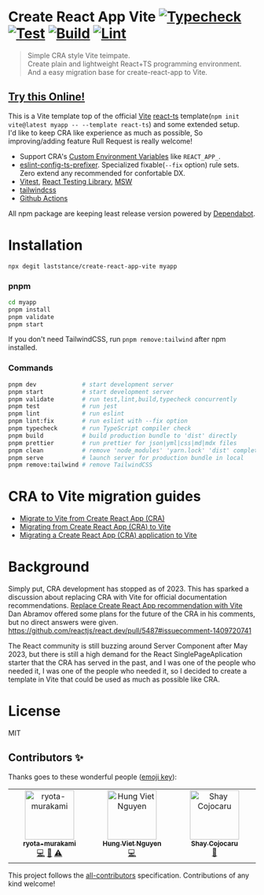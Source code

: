 # Create React App Vite [![Typecheck](https://github.com/laststance/create-react-app-vite/actions/workflows/typecheck.yml/badge.svg)](https://github.com/laststance/vite-react-ts-alter/actions/workflows/typecheck.yml) [![Test](https://github.com/laststance/create-react-app-vite/actions/workflows/test.yml/badge.svg)](https://github.com/laststance/create-react-app-vite/actions/workflows/test.yml) [![Build](https://github.com/laststance/create-react-app-vite/actions/workflows/build.yml/badge.svg)](https://github.com/laststance/create-react-app-vite/actions/workflows/build.yml) [![Lint](https://github.com/laststance/create-react-app-vite/actions/workflows/lint.yml/badge.svg)](https://github.com/laststance/create-react-app-vite/actions/workflows/lint.yml)

> Simple CRA style Vite teimpate.  
> Create plain and lightweight React+TS programming environment.  
> And a easy migration base for create-react-app to Vite.

## [Try this Online!](https://codesandbox.io/p/github/laststance/create-react-app-vite/main?file=%2FREADME.md&workspace=%257B%2522activeFileId%2522%253A%2522clfgsr6q10016g2hjg3xq06lt%2522%252C%2522openFiles%2522%253A%255B%2522%252FREADME.md%2522%255D%252C%2522sidebarPanel%2522%253A%2522EXPLORER%2522%252C%2522gitSidebarPanel%2522%253A%2522COMMIT%2522%252C%2522spaces%2522%253A%257B%2522clfgsra1u000x3b6mbdjl3ahb%2522%253A%257B%2522key%2522%253A%2522clfgsra1u000x3b6mbdjl3ahb%2522%252C%2522name%2522%253A%2522Default%2522%252C%2522devtools%2522%253A%255B%257B%2522key%2522%253A%2522clfgsra1u000y3b6meoz3zcev%2522%252C%2522type%2522%253A%2522PROJECT_SETUP%2522%252C%2522isMinimized%2522%253Afalse%257D%252C%257B%2522type%2522%253A%2522PREVIEW%2522%252C%2522taskId%2522%253A%2522dev%2522%252C%2522port%2522%253A5173%252C%2522key%2522%253A%2522clfgss4o700dz3b6mz869sru3%2522%252C%2522isMinimized%2522%253Afalse%257D%252C%257B%2522type%2522%253A%2522TASK_LOG%2522%252C%2522taskId%2522%253A%2522dev%2522%252C%2522key%2522%253A%2522clfgss3ug00ba3b6mpaataz0k%2522%252C%2522isMinimized%2522%253Afalse%257D%255D%257D%257D%252C%2522currentSpace%2522%253A%2522clfgsra1u000x3b6mbdjl3ahb%2522%252C%2522spacesOrder%2522%253A%255B%2522clfgsra1u000x3b6mbdjl3ahb%2522%255D%252C%2522hideCodeEditor%2522%253Afalse%257D)

This is a Vite template top of the official [Vite](https://vitejs.dev/) [react-ts](https://stackblitz.com/edit/vitejs-vite-is3dmk?file=index.html&terminal=dev) template(`npm init vite@latest myapp -- --template react-ts`) and some extended setup.  
I'd like to keep CRA like experience as much as possible, So improving/adding feature Rull Request is really welcome!

- Support CRA's [Custom Environment Variables](https://create-react-app.dev/docs/adding-custom-environment-variables/) like `REACT_APP_`.
- [eslint-config-ts-prefixer](https://github.com/laststance/eslint-config-ts-prefixer). Specialized fixable(`--fix` option) rule sets. Zero extend any recommended for confortable DX.
- [Vitest](https://vitest.dev/), [React Testing Library](https://testing-library.com/docs/react-testing-library/intro/), [MSW](https://mswjs.io/)
- [tailwindcss](https://tailwindcss.com/)
- [Github Actions](https://github.com/features/actions)

All npm package are keeping least release version powered by [Dependabot](https://github.com/dependabot).

# Installation

```
npx degit laststance/create-react-app-vite myapp
```

### pnpm

```sh
cd myapp
pnpm install
pnpm validate
pnpm start
```

If you don't need TailwindCSS, run `pnpm remove:tailwind` after npm installed.

### Commands

```sh
pnpm dev             # start development server
pnpm start           # start development server
pnpm validate        # run test,lint,build,typecheck concurrently
pnpm test            # run jest
pnpm lint            # run eslint
pnpm lint:fix        # run eslint with --fix option
pnpm typecheck       # run TypeScript compiler check
pnpm build           # build production bundle to 'dist' directly
pnpm prettier        # run prettier for json|yml|css|md|mdx files
pnpm clean           # remove 'node_modules' 'yarn.lock' 'dist' completely
pnpm serve           # launch server for production bundle in local
pnpm remove:tailwind # remove TailwindCSS
```

# CRA to Vite migration guides

- [Migrate to Vite from Create React App (CRA)](https://www.robinwieruch.de/vite-create-react-app/)
- [Migrating from Create React App (CRA) to Vite](https://cathalmacdonnacha.com/migrating-from-create-react-app-cra-to-vite)
- [Migrating a Create React App (CRA) application to Vite](https://www.darraghoriordan.com/2021/05/16/migrating-from-create-react-app-to-vite)

# Background

Simply put, CRA development has stopped as of 2023.
This has sparked a discussion about replacing CRA with Vite for official documentation recommendations.
[Replace Create React App recommendation with Vite](https://github.com/reactjs/react.dev/pull/5487)
Dan Abramov offered some plans for the future of the CRA in his comments, but no direct answers were given.
https://github.com/reactjs/react.dev/pull/5487#issuecomment-1409720741

The React community is still buzzing around Server Component after May 2023, but there is still a high demand for the React SinglePageAplication starter that the CRA has served in the past, and I was one of the people who needed it, I was one of the people who needed it, so I decided to create a template in Vite that could be used as much as possible like CRA.

# License

MIT

## Contributors ✨

Thanks goes to these wonderful people ([emoji key](https://allcontributors.org/docs/en/emoji-key)):

<!-- ALL-CONTRIBUTORS-LIST:START - Do not remove or modify this section -->
<!-- prettier-ignore-start -->
<!-- markdownlint-disable -->
<table>
  <tbody>
    <tr>
      <td align="center" valign="top" width="14.28%"><a href="http://ryota-murakami.github.io/"><img src="https://avatars1.githubusercontent.com/u/5501268?s=400&u=7bf6b1580b95930980af2588ef0057f3e9ec1ff8&v=4?s=100" width="100px;" alt="ryota-murakami"/><br /><sub><b>ryota-murakami</b></sub></a><br /><a href="https://github.com/laststance/create-react-app-vite/commits?author=ryota-murakami" title="Code">💻</a> <a href="https://github.com/laststance/create-react-app-vite/commits?author=ryota-murakami" title="Documentation">📖</a> <a href="https://github.com/laststance/create-react-app-vite/commits?author=ryota-murakami" title="Tests">⚠️</a></td>
      <td align="center" valign="top" width="14.28%"><a href="https://hung.dev"><img src="https://avatars.githubusercontent.com/u/8603085?v=4?s=100" width="100px;" alt="Hung Viet Nguyen"/><br /><sub><b>Hung Viet Nguyen</b></sub></a><br /><a href="https://github.com/laststance/create-react-app-vite/commits?author=nvh95" title="Code">💻</a></td>
      <td align="center" valign="top" width="14.28%"><a href="https://github.com/shayc"><img src="https://avatars.githubusercontent.com/u/6969966?v=4?s=100" width="100px;" alt="Shay Cojocaru"/><br /><sub><b>Shay Cojocaru</b></sub></a><br /><a href="https://github.com/laststance/create-react-app-vite/commits?author=shayc" title="Documentation">📖</a></td>
    </tr>
  </tbody>
</table>

<!-- markdownlint-restore -->
<!-- prettier-ignore-end -->

<!-- ALL-CONTRIBUTORS-LIST:END -->

This project follows the [all-contributors](https://github.com/all-contributors/all-contributors) specification. Contributions of any kind welcome!
